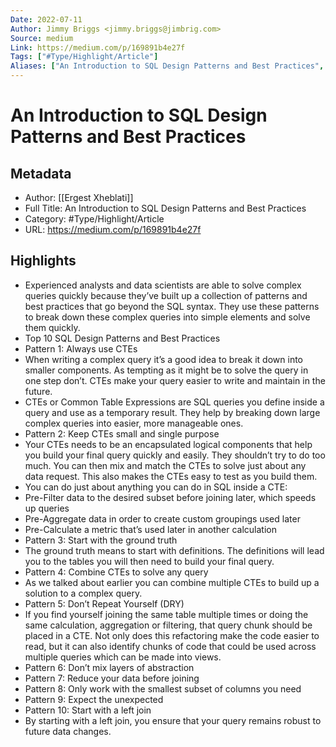 ```yaml
---
Date: 2022-07-11
Author: Jimmy Briggs <jimmy.briggs@jimbrig.com>
Source: medium
Link: https://medium.com/p/169891b4e27f
Tags: ["#Type/Highlight/Article"]
Aliases: ["An Introduction to SQL Design Patterns and Best Practices", "An Introduction to SQL Design Patterns and Best Practices"]
---
```

# An Introduction to SQL Design Patterns and Best Practices

## Metadata
- Author: [[Ergest Xheblati]]
- Full Title: An Introduction to SQL Design Patterns and Best Practices
- Category: #Type/Highlight/Article
- URL: https://medium.com/p/169891b4e27f

## Highlights
- Experienced analysts and data scientists are able to solve complex queries quickly because they’ve built up a collection of patterns and best practices that go beyond the SQL syntax. They use these patterns to break down these complex queries into simple elements and solve them quickly.
- Top 10 SQL Design Patterns and Best Practices
- Pattern 1: Always use CTEs
- When writing a complex query it’s a good idea to break it down into smaller components. As tempting as it might be to solve the query in one step don’t. CTEs make your query easier to write and maintain in the future.
- CTEs or Common Table Expressions are SQL queries you define inside a query and use as a temporary result. They help by breaking down large complex queries into easier, more manageable ones.
- Pattern 2: Keep CTEs small and single purpose
- Your CTEs needs to be an encapsulated logical components that help you build your final query quickly and easily. They shouldn’t try to do too much. You can then mix and match the CTEs to solve just about any data request. This also makes the CTEs easy to test as you build them.
- You can do just about anything you can do in SQL inside a CTE:
- Pre-Filter data to the desired subset before joining later, which speeds up queries
- Pre-Aggregate data in order to create custom groupings used later
- Pre-Calculate a metric that’s used later in another calculation
- Pattern 3: Start with the ground truth
- The ground truth means to start with definitions. The definitions will lead you to the tables you will then need to build your final query.
- Pattern 4: Combine CTEs to solve any query
- As we talked about earlier you can combine multiple CTEs to build up a solution to a complex query.
- Pattern 5: Don’t Repeat Yourself (DRY)
- If you find yourself joining the same table multiple times or doing the same calculation, aggregation or filtering, that query chunk should be placed in a CTE. Not only does this refactoring make the code easier to read, but it can also identify chunks of code that could be used across multiple queries which can be made into views.
- Pattern 6: Don’t mix layers of abstraction
- Pattern 7: Reduce your data before joining
- Pattern 8: Only work with the smallest subset of columns you need
- Pattern 9: Expect the unexpected
- Pattern 10: Start with a left join
- By starting with a left join, you ensure that your query remains robust to future data changes.
